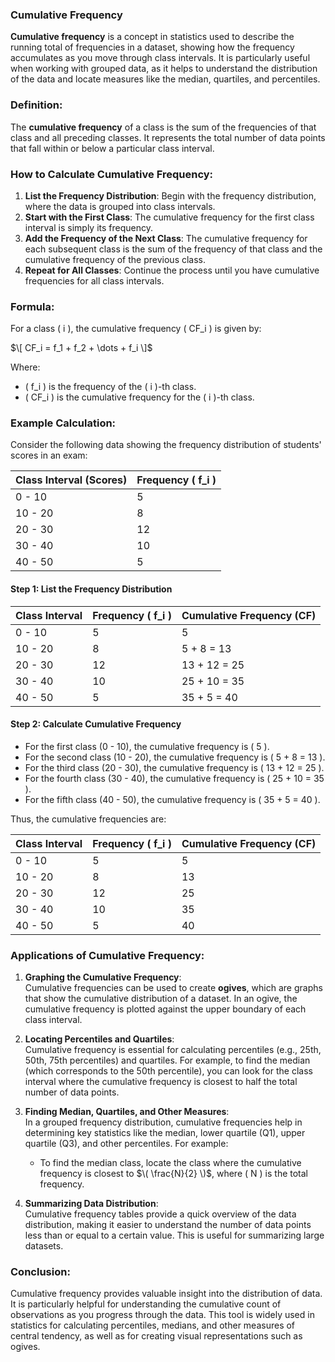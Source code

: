 ### **Cumulative Frequency**

**Cumulative frequency** is a concept in statistics used to describe the running total of frequencies in a dataset, showing how the frequency accumulates as you move through class intervals. It is particularly useful when working with grouped data, as it helps to understand the distribution of the data and locate measures like the median, quartiles, and percentiles.

### **Definition:**
The **cumulative frequency** of a class is the sum of the frequencies of that class and all preceding classes. It represents the total number of data points that fall within or below a particular class interval.

### **How to Calculate Cumulative Frequency:**

1. **List the Frequency Distribution**: Begin with the frequency distribution, where the data is grouped into class intervals.
2. **Start with the First Class**: The cumulative frequency for the first class interval is simply its frequency.
3. **Add the Frequency of the Next Class**: The cumulative frequency for each subsequent class is the sum of the frequency of that class and the cumulative frequency of the previous class.
4. **Repeat for All Classes**: Continue the process until you have cumulative frequencies for all class intervals.

### **Formula:**
For a class \( i \), the cumulative frequency \( CF_i \) is given by:

$\[
CF_i = f_1 + f_2 + \dots + f_i
\]$

Where:
- \( f_i \) is the frequency of the \( i \)-th class.
- \( CF_i \) is the cumulative frequency for the \( i \)-th class.

### **Example Calculation:**

Consider the following data showing the frequency distribution of students' scores in an exam:

| Class Interval (Scores) | Frequency \( f_i \) |
|-------------------------|---------------------|
| 0 - 10                  | 5                   |
| 10 - 20                 | 8                   |
| 20 - 30                 | 12                  |
| 30 - 40                 | 10                  |
| 40 - 50                 | 5                   |

#### **Step 1: List the Frequency Distribution**

| Class Interval | Frequency \( f_i \) | Cumulative Frequency (CF) |
|-----------------|---------------------|---------------------------|
| 0 - 10          | 5                   | 5                         |
| 10 - 20         | 8                   | 5 + 8 = 13                |
| 20 - 30         | 12                  | 13 + 12 = 25              |
| 30 - 40         | 10                  | 25 + 10 = 35              |
| 40 - 50         | 5                   | 35 + 5 = 40               |

#### **Step 2: Calculate Cumulative Frequency**

- For the first class (0 - 10), the cumulative frequency is \( 5 \).
- For the second class (10 - 20), the cumulative frequency is \( 5 + 8 = 13 \).
- For the third class (20 - 30), the cumulative frequency is \( 13 + 12 = 25 \).
- For the fourth class (30 - 40), the cumulative frequency is \( 25 + 10 = 35 \).
- For the fifth class (40 - 50), the cumulative frequency is \( 35 + 5 = 40 \).

Thus, the cumulative frequencies are:

| Class Interval | Frequency \( f_i \) | Cumulative Frequency (CF) |
|-----------------|---------------------|---------------------------|
| 0 - 10          | 5                   | 5                         |
| 10 - 20         | 8                   | 13                        |
| 20 - 30         | 12                  | 25                        |
| 30 - 40         | 10                  | 35                        |
| 40 - 50         | 5                   | 40                        |

### **Applications of Cumulative Frequency:**

1. **Graphing the Cumulative Frequency**:  
   Cumulative frequencies can be used to create **ogives**, which are graphs that show the cumulative distribution of a dataset. In an ogive, the cumulative frequency is plotted against the upper boundary of each class interval.

2. **Locating Percentiles and Quartiles**:  
   Cumulative frequency is essential for calculating percentiles (e.g., 25th, 50th, 75th percentiles) and quartiles. For example, to find the median (which corresponds to the 50th percentile), you can look for the class interval where the cumulative frequency is closest to half the total number of data points.

3. **Finding Median, Quartiles, and Other Measures**:  
   In a grouped frequency distribution, cumulative frequencies help in determining key statistics like the median, lower quartile (Q1), upper quartile (Q3), and other percentiles. For example:
   - To find the median class, locate the class where the cumulative frequency is closest to $\( \frac{N}{2} \)$, where \( N \) is the total frequency.

4. **Summarizing Data Distribution**:  
   Cumulative frequency tables provide a quick overview of the data distribution, making it easier to understand the number of data points less than or equal to a certain value. This is useful for summarizing large datasets.

### **Conclusion:**

Cumulative frequency provides valuable insight into the distribution of data. It is particularly helpful for understanding the cumulative count of observations as you progress through the data. This tool is widely used in statistics for calculating percentiles, medians, and other measures of central tendency, as well as for creating visual representations such as ogives.

